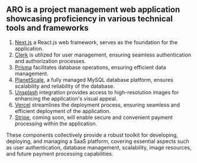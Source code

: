 
## ARO is a project management web application showcasing proficiency in various technical tools and frameworks

1. [Next.js](https://nextjs.org) a React.js web framework, serves as the foundation for the application.
2. [Clerk](https://clerk.com) is utilized for user management, ensuring seamless authentication and authorization processes.
3. [Prisma](https://www.prisma.io) facilitates database operations, ensuring efficient data management.
4. [PlanetScale](https://planetscale.com/), a fully managed MySQL database platform, ensures scalability and reliability of the database.
5. [Unsplash](https://unsplash.com/developers) integration provides access to high-resolution images for enhancing the application's visual appeal.
6. [Vercel](https://vercel.com/) streamlines the deployment process, ensuring seamless and efficient deployment of the application.
7. [Stripe](https://stripe.com/), coming soon, will enable secure and convenient payment processing within the application.

These components collectively provide a robust toolkit for developing, deploying, and managing a SaaS platform, covering essential aspects such as user authentication, database management, scalability, image resources, and future payment processing capabilities.
